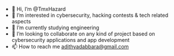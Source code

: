 - 👋 Hi, I’m @TmxHazard
- 👀 I’m interested in cybersecurity, hacking contests & tech related aspects
- 🌱 I’m currently studying engineering 
- 💞️ I’m looking to collaborate on any kind of project based on cybersecurity applications and app development
- 📫 How to reach me adithyadabbara@gmail.com

<!---
TmxHazard/TmxHazard is a ✨ special ✨ repository because its `README.md` (this file) appears on your GitHub profile.
You can click the Preview link to take a look at your changes.
--->
